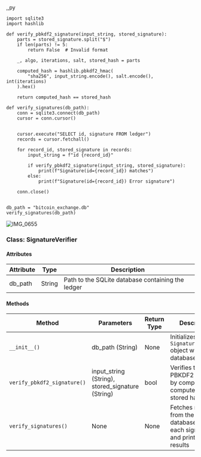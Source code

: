 ,,py

    import sqlite3
    import hashlib
    
    def verify_pbkdf2_signature(input_string, stored_signature):
        parts = stored_signature.split("$")
        if len(parts) != 5:
            return False  # Invalid format
    
        _, algo, iterations, salt, stored_hash = parts
    
        computed_hash = hashlib.pbkdf2_hmac(
            "sha256", input_string.encode(), salt.encode(), int(iterations)
        ).hex()
    
        return computed_hash == stored_hash
    
    def verify_signatures(db_path):
        conn = sqlite3.connect(db_path)
        cursor = conn.cursor()
        
    
        cursor.execute("SELECT id, signature FROM ledger") 
        records = cursor.fetchall()
        
        for record_id, stored_signature in records:
            input_string = f"id {record_id}" 
            
            if verify_pbkdf2_signature(input_string, stored_signature):
                print(f"Signature(id={record_id}) matches")
            else:
                print(f"Signature(id={record_id}) Error signature")
        
        conn.close()
    
    
    db_path = "bitcoin_exchange.db"
    verify_signatures(db_path)

![IMG_0655](https://github.com/user-attachments/assets/217a30c3-2a2b-4e69-844b-4e33683715ae)

### **Class: SignatureVerifier**  

#### **Attributes**
| Attribute   | Type    | Description                                        |
|-------------|---------|----------------------------------------------------|
| db_path     | String  | Path to the SQLite database containing the ledger  |

#### **Methods**
| Method                 | Parameters                     | Return Type  | Description                                                        |
|------------------------|--------------------------------|--------------|--------------------------------------------------------------------|
| `__init__()`           | db_path (String)               | None         | Initializes the `SignatureVerifier` object with the database path  |
| `verify_pbkdf2_signature()` | input_string (String), stored_signature (String) | bool        | Verifies the PBKDF2 signature by comparing the computed and stored hashes |
| `verify_signatures()`  | None                           | None         | Fetches records from the database, verifies each signature, and prints the results |
